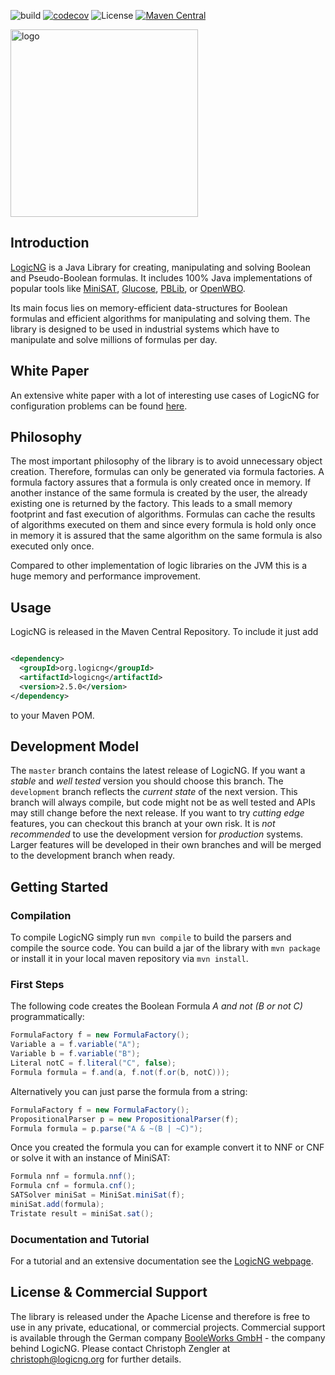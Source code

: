 ![build](https://github.com/logic-ng/LogicNG/workflows/build/badge.svg) [![codecov](https://codecov.io/gh/logic-ng/LogicNG/branch/development/graph/badge.svg)](https://codecov.io/gh/logic-ng/LogicNG) ![License](https://img.shields.io/badge/license-Apache%202-ff69b4.svg) [![Maven Central](https://img.shields.io/maven-central/v/org.logicng/logicng.svg?label=Maven%20Central)](https://search.maven.org/search?q=g:%22org.logicng%22%20AND%20a:%22logicng%22)


<a href="https://www.logicng.org"><img src="https://github.com/logic-ng/LogicNG/blob/master/doc/logo/logo_big.png" alt="logo" width="300"></a>

## Introduction

<a href="https://www.logicng.org">LogicNG</a> is a Java Library for creating, manipulating and solving Boolean and Pseudo-Boolean formulas. It includes 100% Java implementations of popular tools
like [MiniSAT](http://minisat.se), [Glucose](http://www.labri.fr/perso/lsimon/glucose/), [PBLib](http://tools.computational-logic.org/content/pblib.php),
or [OpenWBO](http://sat.inesc-id.pt/open-wbo/).

Its main focus lies on memory-efficient data-structures for Boolean formulas and efficient algorithms for manipulating and solving them. The library is designed
to be used in industrial systems which have to manipulate and solve millions of formulas per day.

## White Paper

An extensive white paper with a lot of interesting use cases of LogicNG for configuration problems can be found [here](https://logicng.org/assets/documents/logicng-whitepaper.pdf).

## Philosophy

The most important philosophy of the library is to avoid unnecessary object creation. Therefore, formulas can only be generated via formula factories. A formula
factory assures that a formula is only created once in memory. If another instance of the same formula is created by the user, the already existing one is
returned by the factory. This leads to a small memory footprint and fast execution of algorithms. Formulas can cache the results of algorithms executed on them
and since every formula is hold only once in memory it is assured that the same algorithm on the same formula is also executed only once.

Compared to other implementation of logic libraries on the JVM this is a huge memory and performance improvement.

## Usage

LogicNG is released in the Maven Central Repository. To include it just add

```xml

<dependency>
  <groupId>org.logicng</groupId>
  <artifactId>logicng</artifactId>
  <version>2.5.0</version>
</dependency>
```

to your Maven POM.

## Development Model

The `master` branch contains the latest release of LogicNG. If you want a *stable* and *well tested* version you should choose this branch. The `development`
branch reflects the *current state* of the next version. This branch will always compile, but code might not be as well tested and APIs may still change before
the next release. If you want to try *cutting edge* features, you can checkout this branch at your own risk. It is *not recommended* to use the development
version for *production* systems. Larger features will be developed in their own branches and will be merged to the development branch when ready.

## Getting Started

### Compilation

To compile LogicNG simply run `mvn compile` to build the parsers and compile the source code. You can build a jar of the library with `mvn package` or install
it in your local maven repository via `mvn install`.

### First Steps

The following code creates the Boolean Formula *A and not (B or not C)* programmatically:

```java
FormulaFactory f = new FormulaFactory();
Variable a = f.variable("A");
Variable b = f.variable("B");
Literal notC = f.literal("C", false);
Formula formula = f.and(a, f.not(f.or(b, notC)));
```

Alternatively you can just parse the formula from a string:

```java
FormulaFactory f = new FormulaFactory();
PropositionalParser p = new PropositionalParser(f);
Formula formula = p.parse("A & ~(B | ~C)");
```

Once you created the formula you can for example convert it to NNF or CNF or solve it with an instance of MiniSAT:

```java
Formula nnf = formula.nnf();
Formula cnf = formula.cnf();
SATSolver miniSat = MiniSat.miniSat(f);
miniSat.add(formula);
Tristate result = miniSat.sat();
```

### Documentation and Tutorial

For a tutorial and an extensive documentation see the [LogicNG webpage](https://www.logicng.org).

## License & Commercial Support

The library is released under the Apache License and therefore is free to use in any private, educational, or commercial projects. Commercial support is
available through the German company [BooleWorks GmbH](http://www.booleworks.com) - the company behind LogicNG. Please contact Christoph Zengler at
christoph@logicng.org for further details.
